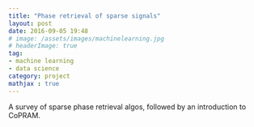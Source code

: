 ```yaml
---
title: "Phase retrieval of sparse signals"
layout: post
date: 2016-09-05 19:48
# image: /assets/images/machinelearning.jpg
# headerImage: true
tag:
- machine learning
- data science
category: project
mathjax : true
---
```


A survey of sparse phase retrieval algos, followed by an introduction to CoPRAM.